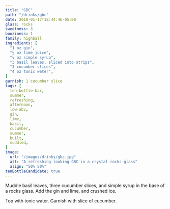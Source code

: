 ```yaml
---
title: "GBC"
path: "/drinks/gbc"
date: 2018-01-17T18:44:46-05:00
glass: rocks
sweetness: 3
booziness: 1
family: highball
ingredients: [
  "1 oz gin",
  "½ oz lime juice",
  "¼ oz simple syrup",
  "3 basil leaves, sliced into strips",
  "3 cucumber slices",
  "4 oz tonic water",
]
garnish: 1 cucumber slice
tags: [
  ten-bottle-bar,
  summer,
  refreshing,
  afternoon,
  low-abv,
  gin,
  lime,
  basil,
  cucumber,
  summer,
  built,
  muddled,
]
image:
  url: "/images/drinks/gbc.jpg"
  alt: "A refreshing-looking GBC in a crystal rocks glass"
  align: "50% 50%"
tenBottleCandidate: true
---
```

Muddle basil leaves, three cucumber slices, and simple syrup in the base of a rocks glass.
Add the gin and lime, and crushed ice.

Top with tonic water.
Garnish with slice of cucumber.
